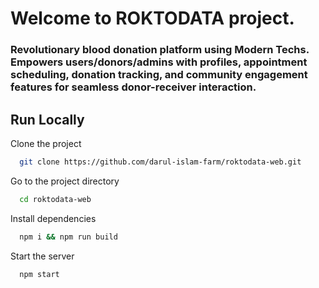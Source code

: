 # Welcome to ROKTODATA project.

### Revolutionary blood donation platform using Modern Techs. Empowers users/donors/admins with profiles, appointment scheduling, donation tracking, and community engagement features for seamless donor-receiver interaction.

## Run Locally

Clone the project

```bash
  git clone https://github.com/darul-islam-farm/roktodata-web.git
```

Go to the project directory

```bash
  cd roktodata-web
```

Install dependencies

```bash
  npm i && npm run build
```

Start the server

```bash
  npm start
```
